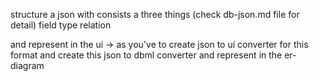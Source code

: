 structure a json with consists a three things (check db-json.md file for detail)
    field
    type
    relation

and represent in the ui -> as you've to create json to ui converter for this format 
and create this json to dbml converter and represent in the er-diagram